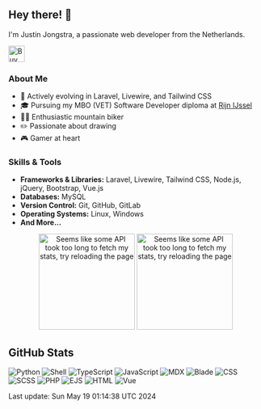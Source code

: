 ## Hey there! 👋

I'm Justin Jongstra, a passionate web developer from the Netherlands.

<a href='https://ko-fi.com/justinjongstra' target='_blank'><img height='32' style='border:0px;height:32px;' src='https://cdn.ko-fi.com/cdn/kofi2.png?v=3' border='0' alt='Buy Me a Coffee at ko-fi.com' /></a> 
<br>

### About Me
- 🌱 Actively evolving in Laravel, Livewire, and Tailwind CSS
- 🎓 Pursuing my MBO (VET) Software Developer diploma at [Rijn IJssel](https://www.rijnijssel.nl/)
- 🚵‍♂️ Enthusiastic mountain biker
- ✏️ Passionate about drawing
- 🎮 Gamer at heart

### Skills & Tools
- **Frameworks & Libraries:** Laravel, Livewire, Tailwind CSS, Node.js, jQuery, Bootstrap, Vue.js
- **Databases:** MySQL
- **Version Control:** Git, GitHub, GitLab
- **Operating Systems:** Linux, Windows
- **And More...**


<p align="center">
  <img style="height: 190px;" src="https://github-readme-stats-sigma-two-42.vercel.app/api?username=Justin0122&show_icons=true&theme=outrun" alt="Seems like some API took too long to fetch my stats, try reloading the page"/>
  <img style="height: 190px;" src="https://github-readme-stats-sigma-two-42.vercel.app/api/top-langs/?username=Justin0122&layout=compact&theme=outrun" alt="Seems like some API took too long to fetch my stats, try reloading the page"/>
</p>
</p>



## GitHub Stats
![Python](https://img.shields.io/badge/Python-.17%25-blue)
![Shell](https://img.shields.io/badge/Shell-.33%25-blue)
![TypeScript](https://img.shields.io/badge/TypeScript-.01%25-blue)
![JavaScript](https://img.shields.io/badge/JavaScript-16.12%25-blue)
![MDX](https://img.shields.io/badge/MDX-2.27%25-blue)
![Blade](https://img.shields.io/badge/Blade-23.66%25-blue)
![CSS](https://img.shields.io/badge/CSS-2.07%25-blue)
![SCSS](https://img.shields.io/badge/SCSS-1.98%25-blue)
![PHP](https://img.shields.io/badge/PHP-51.76%25-blue)
![EJS](https://img.shields.io/badge/EJS-.73%25-blue)
![HTML](https://img.shields.io/badge/HTML-.09%25-blue)
![Vue](https://img.shields.io/badge/Vue-.74%25-blue)

Last update: Sun May 19 01:14:38 UTC 2024


